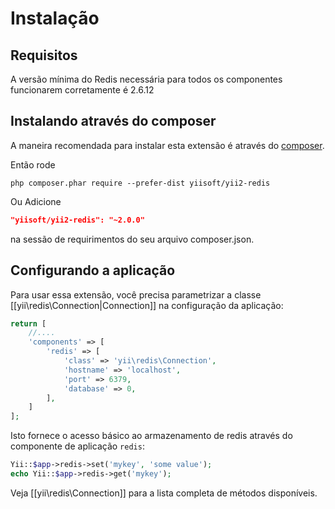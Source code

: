 Instalação
============

## Requisitos

A versão mínima do Redis necessária para todos os componentes funcionarem corretamente é 2.6.12

## Instalando através do composer

A maneira recomendada para instalar esta extensão é através do [composer](https://getcomposer.org/download/).

Então rode

```
php composer.phar require --prefer-dist yiisoft/yii2-redis
```

Ou Adicione

```json
"yiisoft/yii2-redis": "~2.0.0"
```

na sessão de requirimentos do seu arquivo composer.json.

## Configurando a aplicação

Para usar essa extensão, você precisa parametrizar a classe [[yii\redis\Connection|Connection]] na configuração da aplicação:

```php
return [
    //....
    'components' => [
        'redis' => [
            'class' => 'yii\redis\Connection',
            'hostname' => 'localhost',
            'port' => 6379,
            'database' => 0,
        ],
    ]
];
```

Isto fornece o acesso básico ao armazenamento de redis através do componente de aplicação `redis`:
 
```php
Yii::$app->redis->set('mykey', 'some value');
echo Yii::$app->redis->get('mykey');
```

Veja [[yii\redis\Connection]] para a lista completa de métodos disponíveis.
